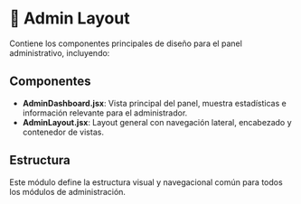 # 🧱 Admin Layout

Contiene los componentes principales de diseño para el panel administrativo, incluyendo:

## Componentes

- **AdminDashboard.jsx**: Vista principal del panel, muestra estadísticas e información relevante para el administrador.
- **AdminLayout.jsx**: Layout general con navegación lateral, encabezado y contenedor de vistas.

## Estructura

Este módulo define la estructura visual y navegacional común para todos los módulos de administración.
